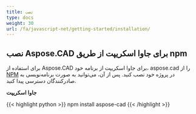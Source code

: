 ```yaml
---
title: نصب
type: docs
weight: 30
url: /fa/javascript-net/getting-started/installation/
---
```


## **نصب Aspose.CAD برای جاوا اسکریپت از طریق npm**

برای استفاده از Aspose.CAD برای جاوا اسکریپت از برنامه خود، aspose.cad را از [NPM](https://www.npmjs.com/@aspose-cad/) در پروژه خود نصب کنید. پس از آن، می‌توانید به صورت برنامه‌نویسی به صادرکنندگان دسترسی پیدا کنید.

**جاوا اسکریپت**

{{< highlight python >}}
npm install aspose-cad
{{< /highlight >}}
